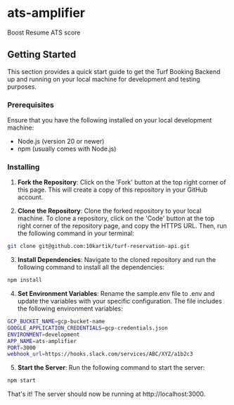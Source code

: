 # ats-amplifier
Boost Resume ATS score

## Getting Started

This section provides a quick start guide to get the Turf Booking Backend up and running on your local machine for development and testing purposes.

### Prerequisites

Ensure that you have the following installed on your local development machine:

- Node.js (version 20 or newer)
- npm (usually comes with Node.js)

### Installing

1. **Fork the Repository**: Click on the 'Fork' button at the top right corner of this page. This will create a copy of this repository in your GitHub account.

2. **Clone the Repository**: Clone the forked repository to your local machine. To clone a repository, click on the 'Code' button at the top right corner of the repository page, and copy the HTTPS URL. Then, run the following command in your terminal:

```bash
git clone git@github.com:10kartik/turf-reservation-api.git
```

3. **Install Dependencies**: Navigate to the cloned repository and run the following command to install all the dependencies:

```bash
npm install
```

4. **Set Environment Variables**: Rename the sample.env file to .env and update the variables with your specific configuration. The file includes the following environment variables:
```bash
GCP_BUCKET_NAME=gcp-bucket-name
GOOGLE_APPLICATION_CREDENTIALS=gcp-credentials.json
ENVIRONMENT=development
APP_NAME=ats-amplifier
PORT=3000
webhook_url=https://hooks.slack.com/services/ABC/XYZ/a1b2c3
```

5. **Start the Server**: Run the following command to start the server:

```bash
npm start
```

That's it! The server should now be running at http://localhost:3000.